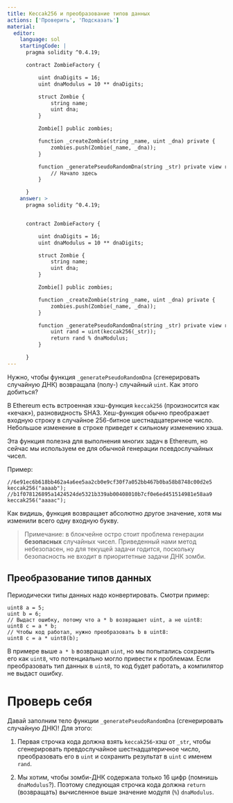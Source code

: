 ```yaml
---
title: Keccak256 и преобразование типов данных
actions: ['Проверить', 'Подсказать']
material:
  editor:
    language: sol
    startingCode: |
      pragma solidity ^0.4.19;

      contract ZombieFactory {

          uint dnaDigits = 16;
          uint dnaModulus = 10 ** dnaDigits;

          struct Zombie {
              string name;
              uint dna;
          }

          Zombie[] public zombies;

          function _createZombie(string _name, uint _dna) private {
              zombies.push(Zombie(_name, _dna));
          } 

          function _generatePseudoRandomDna(string _str) private view returns (uint) {
              // Начало здесь
          }

      }
    answer: >
      pragma solidity ^0.4.19;


      contract ZombieFactory {

          uint dnaDigits = 16;
          uint dnaModulus = 10 ** dnaDigits;

          struct Zombie {
              string name;
              uint dna;
          }

          Zombie[] public zombies;

          function _createZombie(string _name, uint _dna) private {
              zombies.push(Zombie(_name, _dna));
          } 

          function _generatePseudoRandomDna(string _str) private view returns (uint) {
              uint rand = uint(keccak256(_str));
              return rand % dnaModulus;
          }

      }
---
```


Нужно, чтобы функция `_generatePseudoRandomDna` (сгенерировать случайную ДНК) возвращала (полу-) случайный `uint`. Как этого добиться? 

В Ethereum есть встроенная хэш-функция `keccak256` (произносится как «кечак»), разновидность SHA3. Хеш-функция обычно преображает входную строку в случайное 256-битное шестнадцатеричное число. Небольшое изменение в строке приведет к сильному изменению хэша. 

Эта функция полезна для выполнения многих задач в Ethereum, но сейчас мы используем ее для обычной генерации псевдослучайных чисел. 

Пример:

```
//6e91ec6b618bb462a4a6ee5aa2cb0e9cf30f7a052bb467b0ba58b8748c00d2e5
keccak256("aaaab");
//b1f078126895a1424524de5321b339ab00408010b7cf0e6ed451514981e58aa9
keccak256("aaaac");
```

Как видишь, функция возвращает абсолютно другое значение, хотя мы изменили всего одну входную букву. 

> Примечание: в блокчейне остро стоит проблема генерации **безопасных** случайных чисел. Приведенный нами метод небезопасен, но для текущей задачи годится, поскольку безопасность не входит в приоритетные задачи ДНК зомби. 

## Преобразование типов данных

Периодически типы данных надо конвертировать. Смотри пример: 

```
uint8 a = 5;
uint b = 6;
// Выдаст ошибку, потому что a * b возвращает uint, а не uint8:
uint8 c = a * b; 
// Чтобы код работал, нужно преобразовать b в uint8:
uint8 c = a * uint8(b); 
```

В примере выше `a * b` возвращал `uint`, но мы попытались сохранить его как `uint8`, что потенциально могло привести к проблемам. Если преобразовать тип данных в `uint8`, то код будет работать, а компилятор не выдаст ошибку. 

# Проверь себя

Давай заполним тело функции `_generatePseudoRandomDna` (сгенерировать случайную ДНК)! Для этого: 

1. Первая строчка кода должна взять `keccak256`-хэш от `_str`, чтобы сгенерировать превдослучайное шестнадцатеричное
 число, преобразовать его в `uint` и сохранить результат в `uint` с именем `rand`. 

2. Мы хотим, чтобы зомби-ДНК содержала только 16 цифр (помнишь `dnaModulus`?). Поэтому следующая строчка кода должна `return` (возвращать) вычисленное выше значение модуля (`%`) `dnaModulus`. 
